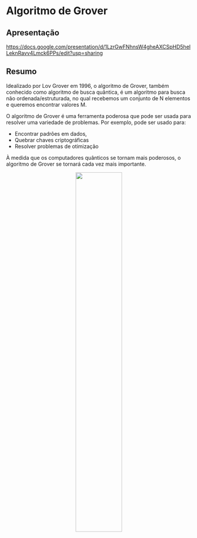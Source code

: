 # Algoritmo de Grover

## Apresentação
https://docs.google.com/presentation/d/1LzrGwFNhnsW4gheAXCSpHD5helLeknRavv4Lmck6PPs/edit?usp=sharing

## Resumo
Idealizado por Lov Grover em 1996, o algoritmo de Grover, também conhecido como algoritmo de busca quântica, é um algoritmo para busca não ordenada/estruturada, no qual recebemos um conjunto de N elementos e queremos encontrar valores M.

O algoritmo de Grover é uma ferramenta poderosa que pode ser usada para resolver uma variedade de problemas. Por exemplo, pode ser usado para: 
- Encontrar padrões em dados,
- Quebrar chaves criptográficas 
- Resolver problemas de otimização

 À medida que os computadores quânticos se tornam mais poderosos, o algoritmo de Grover se tornará cada vez mais importante.
<div align="center">
	<img width = "50%" src="https://github.com/user-attachments/assets/57aa6af0-daf0-42b3-bda5-ea1ab83b80be">
</div>
